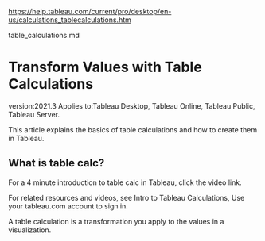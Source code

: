 https://help.tableau.com/current/pro/desktop/en-us/calculations_tablecalculations.htm

table_calculations.md

# Transform Values with Table Calculations

version:2021.3
Applies to:Tableau Desktop, Tableau Online, Tableau Public, Tableau Server.

This article explains the basics of table calculations and how to create them in Tableau.

## What is table calc?

For a 4 minute introduction to table calc in Tableau, click the video link.

For related resources and videos, see Intro to Tableau Calculations, Use your tableau.com account to sign in.

A table calculation is a transformation you apply to the values in a visualization.
